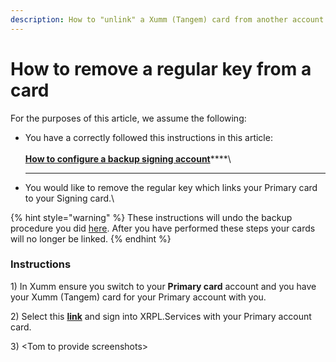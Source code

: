 ```yaml
---
description: How to "unlink" a Xumm (Tangem) card from another account
---
```


# How to remove a regular key from a card

For the purposes of this article, we assume the following:

* You have a correctly followed this instructions in this article:\
  \
  [**How to configure a backup signing account**](how-to-configure-a-backup-signing-account.md)****\
  ****
* You would like to remove the regular key which links your Primary card to your Signing card.\


{% hint style="warning" %}
These instructions will undo the backup procedure you did [here](how-to-configure-a-backup-signing-account.md). After you have performed these steps your cards will no longer be linked.
{% endhint %}

### &#x20;Instructions

1\) In Xumm ensure you switch to your **Primary card** account and you have your Xumm (Tangem) card for your Primary account with you.

2\) Select this [**link**](https://xrpl.services/) and sign into XRPL.Services with your Primary account card.&#x20;

3\) \<Tom to provide screenshots>



